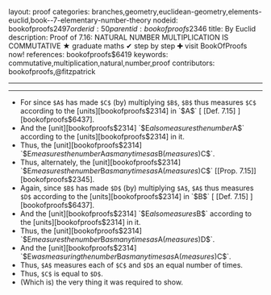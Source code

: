 layout: proof
categories: branches,geometry,euclidean-geometry,elements-euclid,book--7-elementary-number-theory
nodeid: bookofproofs$2497
orderid: 50
parentid: bookofproofs$2346
title: By Euclid
description:  Proof of 7.16: NATURAL NUMBER MULTIPLICATION IS COMMUTATIVE &#9733; graduate maths &#10004; step by step &#10010; visit BookOfProofs now!
references: bookofproofs$6419
keywords: commutative,multiplication,natural,number,proof
contributors: bookofproofs,@fitzpatrick

---


---



* For since `$A$` has made `$C$` (by) multiplying `$B$`, `$B$` thus measures `$C$` according to the [units][bookofproofs$2314] in `$A$` [ [Def. 7.15] ][bookofproofs$6437].
* And the [unit][bookofproofs$2314] `$E$` also measures the number `$A$` according to the [units][bookofproofs$2314] in it.
* Thus, the [unit][bookofproofs$2314] `$E$` measures the number `$A$` as many times as `$B$` (measures) `$C$`.
* Thus, alternately, the [unit][bookofproofs$2314] `$E$` measures the number `$B$` as many times as `$A$` (measures) `$C$` [[Prop. 7.15]][bookofproofs$2345].
* Again, since `$B$` has made `$D$` (by) multiplying `$A$`, `$A$` thus measures `$D$` according to the [units][bookofproofs$2314] in `$B$` [ [Def. 7.15] ][bookofproofs$6437].
* And the [unit][bookofproofs$2314] `$E$` also measures `$B$` according to the [units][bookofproofs$2314] in it.
* Thus, the [unit][bookofproofs$2314] `$E$` measures the number `$B$` as many times as `$A$` (measures) `$D$`.
* And the [unit][bookofproofs$2314] `$E$` was measuring the number `$B$` as many times as `$A$` (measures) `$C$`.
* Thus, `$A$` measures each of `$C$` and `$D$` an equal number of times.
* Thus, `$C$` is equal to `$D$`.
* (Which is) the very thing it was required to show.
